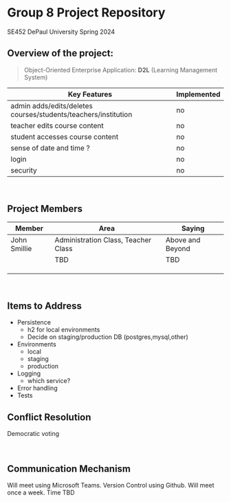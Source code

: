 # Group 8 Project Repository

SE452 DePaul University Spring 2024

## Overview of the project:

> Object-Oriented Enterprise Application: **D2L** (Learning Management System)



| **Key Features** | **Implemented** |
| ------------------------------------------------------------------- | ---- |
| admin adds/edits/deletes courses/students/teachers/institution  | no |
| teacher edits course content | no |
| student accesses course content | no |
| sense of date and time ?| no | 
| login | no |
| security | no |


<br>


## Project Members

| Member | Area  | Saying |
| ----------- | ----------- | --- |
| John Smillie | Administration Class, Teacher Class | Above and Beyond
|  | TBD  | TBD
|  |   |
|  |  |
|  |  |
<br/>

## Items to Address
- Persistence
  - h2 for local environments
  - Decide on staging/production DB (postgres,mysql,other)
- Environments
  - local
  - staging
  - production
- Logging
  - which service?
- Error handling
- Tests


## Conflict Resolution
Democratic voting

<br/>

## Communication Mechanism
Will meet using Microsoft Teams. Version Control using Github. Will meet once a week. Time TBD

<br/>

